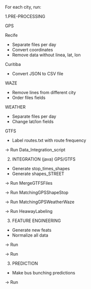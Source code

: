 For each city, run:

1.PRE-PROCESSING

GPS

Recife
- Separate files per day
- Convert coordinates
- Remove data without linea, lat, lon

Curitiba
- Convert JSON to CSV file


WAZE
- Remove lines from different city
- Order files fields


WEATHER
- Separate files per day
- Change lat/lon fields


GTFS
- Label routes.txt with route frequency


-> Run Data_Integration_script


2. INTEGRATION (java)
GPS/GTFS
- Generate stop_times_shapes
- Generate shapes_STREET

-> Run MergeGTFSFiles

-> Run MatchingGPSShapeStop

-> Run MatchingGPSWeatherWaze

-> Run HeawayLabeling


3. FEATURE ENGINEERING
- Generate new feats
- Normalize all data

-> Run

-> Run


3. PREDICTION
- Make bus bunching predictions

-> Run
